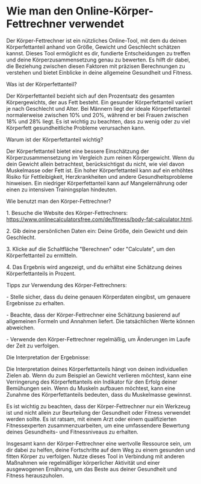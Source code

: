 Wie man den Online-Körper-Fettrechner verwendet
===============================================

Der Körper-Fettrechner ist ein nützliches Online-Tool, mit dem du deinen Körperfettanteil anhand von Größe, Gewicht und Geschlecht schätzen kannst. Dieses Tool ermöglicht es dir, fundierte Entscheidungen zu treffen und deine Körperzusammensetzung genau zu bewerten. Es hilft dir dabei, die Beziehung zwischen diesen Faktoren mit präzisen Berechnungen zu verstehen und bietet Einblicke in deine allgemeine Gesundheit und Fitness.

Was ist der Körperfettanteil?

Der Körperfettanteil bezieht sich auf den Prozentsatz des gesamten Körpergewichts, der aus Fett besteht. Ein gesunder Körperfettanteil variiert je nach Geschlecht und Alter. Bei Männern liegt der ideale Körperfettanteil normalerweise zwischen 10% und 20%, während er bei Frauen zwischen 18% und 28% liegt. Es ist wichtig zu beachten, dass zu wenig oder zu viel Körperfett gesundheitliche Probleme verursachen kann.

Warum ist der Körperfettanteil wichtig?

Der Körperfettanteil bietet eine bessere Einschätzung der Körperzusammensetzung im Vergleich zum reinen Körpergewicht. Wenn du dein Gewicht allein betrachtest, berücksichtigst du nicht, wie viel davon Muskelmasse oder Fett ist. Ein hoher Körperfettanteil kann auf ein erhöhtes Risiko für Fettleibigkeit, Herzkrankheiten und andere Gesundheitsprobleme hinweisen. Ein niedriger Körperfettanteil kann auf Mangelernährung oder einen zu intensiven Trainingsplan hindeuten.

Wie benutzt man den Körper-Fettrechner?

1\. Besuche die Website des Körper-Fettrechners: <https://www.onlinecalculatorsfree.com/de/fitness/body-fat-calculator.html>.

2\. Gib deine persönlichen Daten ein: Deine Größe, dein Gewicht und dein Geschlecht.

3\. Klicke auf die Schaltfläche "Berechnen" oder "Calculate", um den Körperfettanteil zu ermitteln.

4\. Das Ergebnis wird angezeigt, und du erhältst eine Schätzung deines Körperfettanteils in Prozent.

Tipps zur Verwendung des Körper-Fettrechners:

\- Stelle sicher, dass du deine genauen Körperdaten eingibst, um genauere Ergebnisse zu erhalten.

\- Beachte, dass der Körper-Fettrechner eine Schätzung basierend auf allgemeinen Formeln und Annahmen liefert. Die tatsächlichen Werte können abweichen.

\- Verwende den Körper-Fettrechner regelmäßig, um Änderungen im Laufe der Zeit zu verfolgen.

Die Interpretation der Ergebnisse:

Die Interpretation deines Körperfettanteils hängt von deinen individuellen Zielen ab. Wenn du zum Beispiel an Gewicht verlieren möchtest, kann eine Verringerung des Körperfettanteils ein Indikator für den Erfolg deiner Bemühungen sein. Wenn du Muskeln aufbauen möchtest, kann eine Zunahme des Körperfettanteils bedeuten, dass du Muskelmasse gewinnst.

Es ist wichtig zu beachten, dass der Körper-Fettrechner nur ein Werkzeug ist und nicht allein zur Beurteilung der Gesundheit oder Fitness verwendet werden sollte. Es ist ratsam, mit einem Arzt oder einem qualifizierten Fitnessexperten zusammenzuarbeiten, um eine umfassendere Bewertung deines Gesundheits- und Fitnessniveaus zu erhalten.

Insgesamt kann der Körper-Fettrechner eine wertvolle Ressource sein, um dir dabei zu helfen, deine Fortschritte auf dem Weg zu einem gesunden und fitten Körper zu verfolgen. Nutze dieses Tool in Verbindung mit anderen Maßnahmen wie regelmäßiger körperlicher Aktivität und einer ausgewogenen Ernährung, um das Beste aus deiner Gesundheit und Fitness herauszuholen.